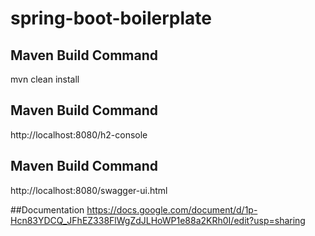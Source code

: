 # spring-boot-boilerplate

## Maven Build Command
mvn clean install

## Maven Build Command
http://localhost:8080/h2-console

## Maven Build Command
http://localhost:8080/swagger-ui.html

##Documentation
https://docs.google.com/document/d/1p-Hcn83YDCQ_JFhEZ338FlWgZdJLHoWP1e88a2KRh0I/edit?usp=sharing
